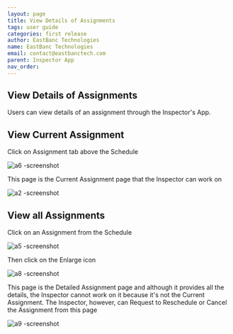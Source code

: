 ```yaml
---
layout: page
title: View Details of Assignments
tags: user guide
categories: first release
author: EastBanc Technologies
name: EastBanc Technologies
email: contact@eastbanctech.com
parent: Inspector App
nav_order: 
---
```


<section id="view-details-of-assignments" markdown="1">

# View Details of Assignments

Users can view details of an assignment through the Inspector's App.

<section id="view-current-assignment" markdown="1">

## View Current Assignment


Click on Assignment tab above the Schedule

![a6 -screenshot](https://user-images.githubusercontent.com/81990744/115767443-27da8480-a377-11eb-9af5-bb8b4c8603dd.png)

This page is the Current Assignment page that the Inspector can work on

![a2 -screenshot](https://user-images.githubusercontent.com/81990744/115767464-2f019280-a377-11eb-8c86-b245b82a8569.png)
</section>

<section id="view-all-assignments" markdown="1">

## View all Assignments

Click on an Assignment from the Schedule

![a5 -screenshot](https://user-images.githubusercontent.com/81990744/115767494-36c13700-a377-11eb-8c77-80c59b2c405c.png)

Then click on the Enlarge icon

![a8 -screenshot](https://user-images.githubusercontent.com/81990744/115767535-43de2600-a377-11eb-9036-205952d594ff.png)

This page is the Detailed Assignment page and although it provides all the details, the Inspector cannot work on it because it's not the Current Assignment. The Inspector, however, can Request to Reschedule or Cancel the Assignment from this page

![a9 -screenshot](https://user-images.githubusercontent.com/81990744/115767564-493b7080-a377-11eb-8c99-41d981d5f474.png)

</section>
</section>

